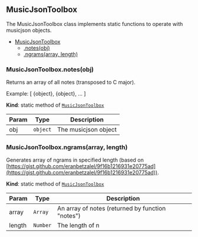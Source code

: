 <a name="module_MusicJsonToolbox"></a>

## MusicJsonToolbox
The MusicJsonToolbox class implements static functions to operate with musicjson objects.


* [MusicJsonToolbox](#module_MusicJsonToolbox)
    * [.notes(obj)](#module_MusicJsonToolbox.notes)
    * [.ngrams(array, length)](#module_MusicJsonToolbox.ngrams)

<a name="module_MusicJsonToolbox.notes"></a>

### MusicJsonToolbox.notes(obj)
Returns an array of all notes (transposed to C major).Example:[ {object}, {object}, ... ]

**Kind**: static method of <code>[MusicJsonToolbox](#module_MusicJsonToolbox)</code>  

| Param | Type | Description |
| --- | --- | --- |
| obj | <code>object</code> | The musicjson object |

<a name="module_MusicJsonToolbox.ngrams"></a>

### MusicJsonToolbox.ngrams(array, length)
Generates array of ngrams in specified length (based on [https://gist.github.com/eranbetzalel/9f16b1216931e20775ad](https://gist.github.com/eranbetzalel/9f16b1216931e20775ad)).

**Kind**: static method of <code>[MusicJsonToolbox](#module_MusicJsonToolbox)</code>  

| Param | Type | Description |
| --- | --- | --- |
| array | <code>Array</code> | An array of notes (returned by function "notes") |
| length | <code>Number</code> | The length of n |


